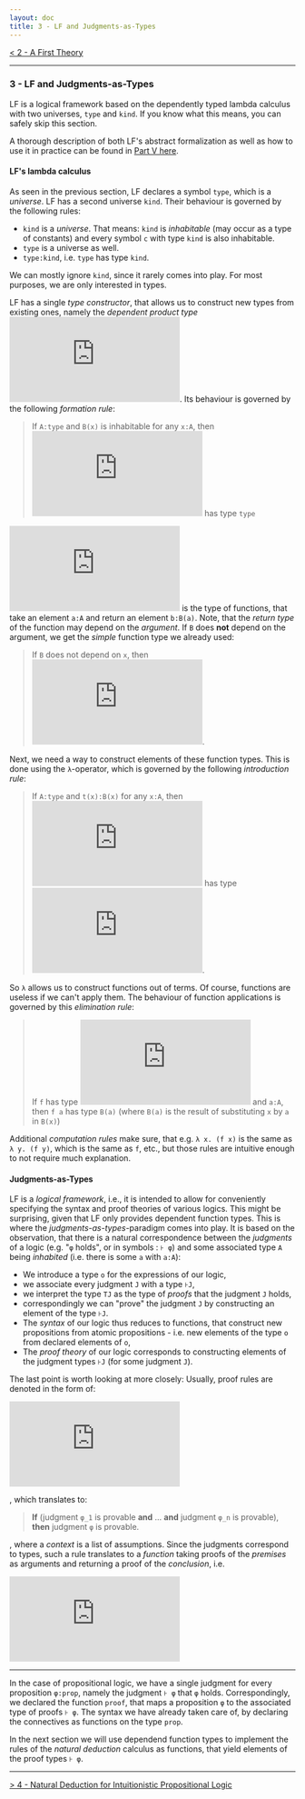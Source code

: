 ```yaml
---
layout: doc
title: 3 - LF and Judgments-as-Types
---
```

[< 2 - A First Theory](2theories.html)

---------------------------

### 3 - LF and Judgments-as-Types

LF is a logical framework based on the dependently typed lambda calculus with two universes, `type` and `kind`. If you know what this means, you can safely skip this section.

A thorough description of both LF's abstract formalization as well as how to use it in practice can be found in [Part V here](https://svn.kwarc.info/repos/frabe/Teaching/integrated_notes/notes_logic.pdf).

#### LF's lambda calculus

As seen in the previous section, LF declares a symbol `type`, which is a *universe*. LF has a second universe `kind`. Their behaviour is governed by the following rules:

* `kind` is a *universe*. That means: `kind` is *inhabitable* (may occur as a type of constants) and every symbol `c` with type `kind` is also inhabitable.
* `type` is a universe as well.
* `type:kind`, i.e. `type` has type `kind`.

We can mostly ignore `kind`, since it rarely comes into play. For most purposes, we are only interested in types.

LF has a single *type constructor*, that allows us to construct new types from existing ones, namely the *dependent product type* ![`\prod`](https://latex.codecogs.com/gif.latex?%5Cinline%20%5Csmall%20%5Cprod). Its behaviour is governed by the following *formation rule*:  

> If `A:type` and `B(x)` is inhabitable for any `x:A`, then ![`\prod_{x:A}B(x)`](https://latex.codecogs.com/gif.latex?%5Cinline%20%5Csmall%20%5Cprod_%7Bx%3AA%7DB%28x%29) has type `type`

![`\prod_{x:A}B(x)`](https://latex.codecogs.com/gif.latex?%5Cinline%20%5Csmall%20%5Cprod_%7Bx%3AA%7DB%28x%29) is the type of functions, that take an element `a:A` and return an element `b:B(a)`. Note, that the *return type* of the function may depend on the *argument*. If `B` does **not** depend on the argument, we get the *simple* function type we already used:

> If `B` does not depend on `x`, then ![`A\to B := \prod_{x:A}B(x)`](https://latex.codecogs.com/gif.latex?%5Cinline%20%5Csmall%20A%5Cto%20B%20%3A%3D%20%5Cprod_%7Bx%3AA%7DB).

Next, we need a way to construct elements of these function types. This is done using the `λ`-operator, which is governed by the following *introduction rule*:

> If `A:type` and `t(x):B(x)` for any `x:A`, then ![`\lambda x:A. t(x)`](https://latex.codecogs.com/gif.latex?%5Cinline%20%5Csmall%20%5Clambda%5C%3B%20x%3AA.%5C%3B%20t%28x%29) has type ![`\prod_{x:A}B(x)`](https://latex.codecogs.com/gif.latex?%5Cinline%20%5Csmall%20%5Cprod_%7Bx%3AA%7DB%28x%29).

So `λ` allows us to construct functions out of terms. Of course, functions are useless if we can't apply them. The behaviour of function applications is governed by this *elimination rule*:

> If `f` has type ![`\prod_{x:A}B(x)`](https://latex.codecogs.com/gif.latex?%5Cinline%20%5Csmall%20%5Cprod_%7Bx%3AA%7DB%28x%29) and `a:A`, then `f a` has type `B(a)` (where `B(a)` is the result of substituting `x` by `a` in `B(x)`)

Additional *computation rules* make sure, that e.g. `λ x. (f x)` is the same as `λ y. (f y)`, which is the same as `f`, etc., but those rules are intuitive enough to not require much explanation.

#### Judgments-as-Types

LF is a *logical framework*, i.e., it is intended to allow for conveniently specifying the syntax and proof theories of various logics. This might be surprising, given that LF only provides dependent function types. This is where the *judgments-as-types*-paradigm comes into play. It is based on the observation, that there is a natural correspondence between the *judgments* of a logic (e.g. "`φ` holds", or in symbols : `⊦ φ`) and some associated type `A` being *inhabited* (i.e. there is some `a` with `a:A`):

* We introduce a type `o` for the expressions of our logic,
* we associate every judgment `J` with a type `⊦J`,
* we interpret the type `TJ` as the type of *proofs* that the judgment `J` holds,
* correspondingly we can "prove" the judgment `J` by constructing an element of the type `⊦J`.
* The *syntax* of our logic thus reduces to functions, that construct new propositions from atomic propositions - i.e. new elements of the type `o` from declared elements of `o`,
* The *proof theory* of our logic corresponds to constructing elements of the judgment types `⊦J` (for some judgment `J`).

The last point is worth looking at more closely: Usually, proof rules are denoted in the form of:

![`\dfrac{\vdash \phi_1, ..., \vdash\phi_n}{\vdash\phi}`](https://latex.codecogs.com/gif.latex?%5Cdfrac%7B%5Cvdash%20%5Cphi_1%2C%20...%2C%20%5Cvdash%5Cphi_n%7D%7B%5Cvdash%5Cphi%7D)

, which translates to:

> **If** (judgment `φ_1` is provable **and** ... **and** judgment `φ_n` is provable), **then** judgment `φ` is provable.

, where a *context* is a list of assumptions. Since the judgments correspond to types, such a rule translates to a *function* taking proofs of the *premises* as arguments and returning a proof of the *conclusion*, i.e.

![`\prod_{p_1:\vdash\phi_1}...\prod_{p_n:\vdash\phi_n}\vdash\phi`](https://latex.codecogs.com/gif.latex?%5Cinline%20%5Cprod_%7Bp_1%3A%5Cvdash%5Cphi_1%7D...%5Cprod_%7Bp_n%3A%5Cvdash%5Cphi_n%7D%5Cvdash%5Cphi)

---------------------------

In the case of propositional logic, we have a single judgment for every proposition `φ:prop`, namely the judgment `⊦ φ` that `φ` holds. Correspondingly, we declared the function `proof`, that maps a proposition `φ` to the associated type of proofs `⊦ φ`. The syntax we have already taken care of, by declaring the connectives as functions on the type `prop`. 

In the next section we will use dependend function types to implement the rules of the *natural deduction* calculus as functions, that yield elements of the proof types `⊦ φ`.

-------------------------------

[> 4 - Natural Deduction for Intuitionistic Propositional Logic](4natded.html)
